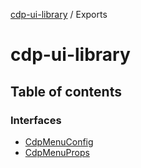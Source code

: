 [cdp-ui-library](README.md) / Exports

# cdp-ui-library

## Table of contents

### Interfaces

- [CdpMenuConfig](interfaces/cdpmenuconfig.md)
- [CdpMenuProps](interfaces/cdpmenuprops.md)
